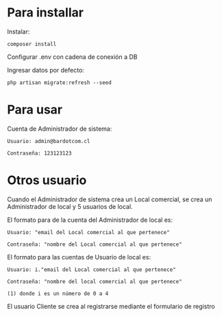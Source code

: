 # Para installar

Instalar:

    composer install

Configurar .env con cadena de conexión a DB

Ingresar datos por defecto:

    php artisan migrate:refresh --seed

# Para usar

Cuenta de Administrador de sistema:

    Usuario: admin@bardotcom.cl

    Contraseña: 123123123

# Otros usuario

Cuando el Administrador de sistema crea un Local comercial, se crea un Administrador de local y 5 usuarios de local.

El formato para de la cuenta del Administrador de local es:

    Usuario: "email del Local comercial al que pertenece"

    Contraseña: "nombre del Local comercial al que pertenece"

El formato para las cuentas de Usuario de local es:

    Usuario: i."email del Local comercial al que pertenece"

    Contraseña: "nombre del local comercial al que pertenece"

    (1) donde i es un número de 0 a 4

El usuario Cliente se crea al registrarse mediante el formulario de registro